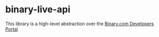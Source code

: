 # binary-live-api

This library is a high-level abstraction over the [Binary.com Developers Portal](https://developers.binary.com)
